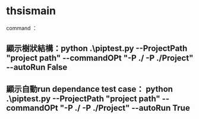 # thsismain
command ：
## 顯示樹狀結構：python  .\piptest.py  --ProjectPath "project path" --commandOPt "-P ./ -P ./Project" --autoRun False
## 顯示自動run dependance test case： python  .\piptest.py  --ProjectPath "project path" --commandOPt "-P ./ -P ./Project" --autoRun True
